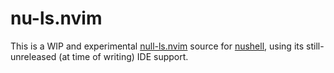 # nu-ls.nvim

This is a WIP and experimental [null-ls.nvim](https://github.com/jose-elias-alvarez/null-ls.nvim) source for [nushell](https://www.nushell.sh/), using its still-unreleased (at time of writing) IDE support.
